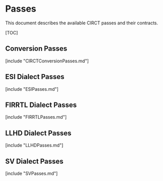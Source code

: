 # Passes

This document describes the available CIRCT passes and their contracts.

[TOC]

## Conversion Passes

[include "CIRCTConversionPasses.md"]

## ESI Dialect Passes

[include "ESIPasses.md"]

## FIRRTL Dialect Passes

[include "FIRRTLPasses.md"]

## LLHD Dialect Passes

[include "LLHDPasses.md"]

## SV Dialect Passes

[include "SVPasses.md"]
